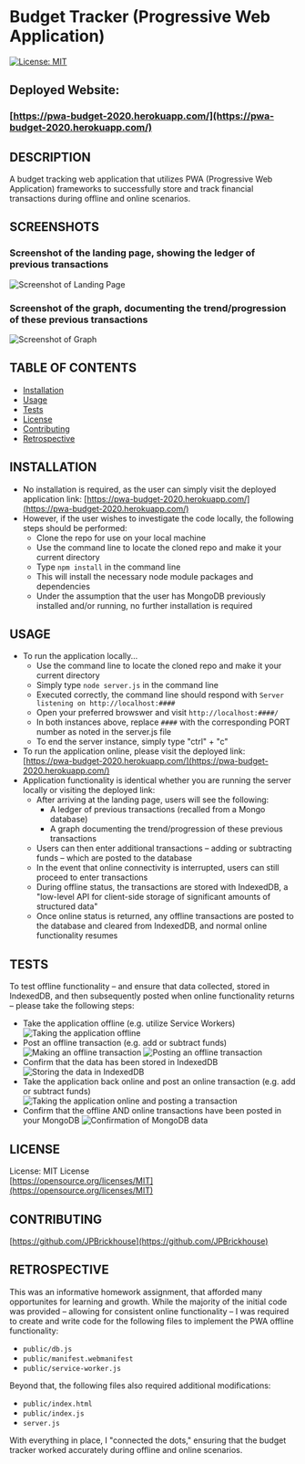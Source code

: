 # Budget Tracker (Progressive Web Application)

[![License: MIT](https://img.shields.io/badge/License-MIT-yellow.svg)](https://opensource.org/licenses/MIT)

## Deployed Website:
### [https://pwa-budget-2020.herokuapp.com/](https://pwa-budget-2020.herokuapp.com/)

## DESCRIPTION
A budget tracking web application that utilizes PWA (Progressive Web Application) frameworks to successfully store and track financial transactions during offline and online scenarios.

## SCREENSHOTS
### Screenshot of the landing page, showing the ledger of previous transactions
![Screenshot of Landing Page](./public/img/1-LandingPage.png)
### Screenshot of the graph, documenting the trend/progression of these previous transactions
![Screenshot of Graph](./public/img/2-Graph.png)

## TABLE OF CONTENTS
* [Installation](#installation)
* [Usage](#usage)
* [Tests](#tests)
* [License](#license)
* [Contributing](#contributing)
* [Retrospective](#retrospective)

## INSTALLATION
- No installation is required, as the user can simply visit the deployed application link: [https://pwa-budget-2020.herokuapp.com/](https://pwa-budget-2020.herokuapp.com/)
- However, if the user wishes to investigate the code locally, the following steps should be performed:
    - Clone the repo for use on your local machine
    - Use the command line to locate the cloned repo and make it your current directory
    - Type `npm install` in the command line
    - This will install the necessary node module packages and dependencies
    - Under the assumption that the user has MongoDB previously installed and/or running, no further installation is required

## USAGE
- To run the application locally...
    - Use the command line to locate the cloned repo and make it your current directory
    - Simply type `node server.js` in the command line
    - Executed correctly, the command line should respond with `Server listening on http://localhost:####`
    - Open your preferred browswer and visit `http://localhost:####/`
    - In both instances above, replace `####` with the corresponding PORT number as noted in the server.js file
    - To end the server instance, simply type "ctrl" + "c"
- To run the application online, please visit the deployed link: [https://pwa-budget-2020.herokuapp.com/](https://pwa-budget-2020.herokuapp.com/)
- Application functionality is identical whether you are running the server locally or visiting the deployed link:
    - After arriving at the landing page, users will see the following:
        - A ledger of previous transactions (recalled from a Mongo database)
        - A graph documenting the trend/progression of these previous transactions
    - Users can then enter additional transactions – adding or subtracting funds – which are posted to the database
    - In the event that online connectivity is interrupted, users can still proceed to enter transactions
    - During offline status, the transactions are stored with IndexedDB, a "low-level API for client-side storage of significant amounts of structured data"
    - Once online status is returned, any offline transactions are posted to the database and cleared from IndexedDB, and normal online functionality resumes

## TESTS
To test offline functionality – and ensure that data collected, stored in IndexedDB, and then subsequently posted when online functionality returns – please take the following steps:
- Take the application offline (e.g. utilize Service Workers)
![Taking the application offline](./public/img/3-ServiceOffline.png)
- Post an offline transaction (e.g. add or subtract funds)
![Making an offline transaction](./public/img/4-OfflineTransaction.png)
![Posting an offline transaction](./public/img/5-OfflinePosted.png)
- Confirm that the data has been stored in IndexedDB
![Storing the data in IndexedDB](./public/img/6-IndexedDB.png)
- Take the application back online and post an online transaction (e.g. add or subtract funds)
![Taking the application online and posting a transaction](./public/img/7-OnlineTransaction.png)
- Confirm that the offline AND online transactions have been posted in your MongoDB
![Confirmation of MongoDB data](./public/img/8-Database.png)

## LICENSE
License: MIT License<br>
[https://opensource.org/licenses/MIT](https://opensource.org/licenses/MIT)

## CONTRIBUTING
[https://github.com/JPBrickhouse](https://github.com/JPBrickhouse)

## RETROSPECTIVE
This was an informative homework assignment, that afforded many opportunites for learning and growth. While the majority of the initial code was provided – allowing for consistent online functionality – I was required to create and write code for the following files to implement the PWA offline functionality:
- `public/db.js`
- `public/manifest.webmanifest`
- `public/service-worker.js`

Beyond that, the following files also required additional modifications:
- `public/index.html`
- `public/index.js`
- `server.js`

With everything in place, I "connected the dots," ensuring that the budget tracker worked accurately during offline and online scenarios.
